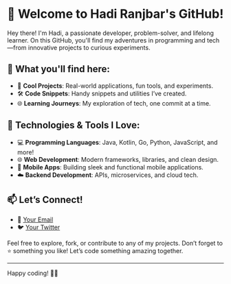 # 👋 Welcome to Hadi Ranjbar's GitHub!

Hey there! I'm Hadi, a passionate developer, problem-solver, and lifelong learner. On this GitHub, you'll find my adventures in programming and tech—from innovative projects to curious experiments.

## 🌟 What you'll find here:
- 🚀 **Cool Projects**: Real-world applications, fun tools, and experiments.
- 🛠️ **Code Snippets**: Handy snippets and utilities I’ve created.
- 🌐 **Learning Journeys**: My exploration of tech, one commit at a time.

## 🔧 Technologies & Tools I Love:
- 💻 **Programming Languages**: Java, Kotlin, Go, Python, JavaScript, and more!
- 🌐 **Web Development**: Modern frameworks, libraries, and clean design.
- 📱 **Mobile Apps**: Building sleek and functional mobile applications.
- ☁️ **Backend Development**: APIs, microservices, and cloud tech.

## 📫 Let’s Connect!
- 💌 [Your Email](mailto:ranjbar.hadi@live.com)
- 🐦 [Your Twitter](https://twitter.com/ranjbarhadi)  

Feel free to explore, fork, or contribute to any of my projects. Don’t forget to ⭐️ something you like! Let’s code something amazing together.

---

Happy coding! 🚀✨
